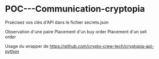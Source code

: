 # POC---Communication-cryptopia

Prsécisez vos clés d'API dans le fichier secrets.json

Observation d'une paire
Placement d'un buy order
Placement d'un sell order

Usage du wrapper de https://github.com/crypto-crew-tech/cryptopia-api-python
